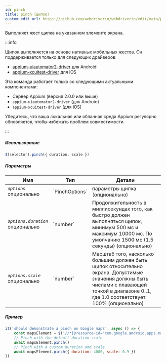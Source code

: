 ```yaml
---
id: pinch
title: pinch (щипок)
custom_edit_url: https://github.com/webdriverio/webdriverio/edit/main/packages/webdriverio/src/commands/mobile/pinch.ts
---
```


Выполняет жест щипка на указанном элементе экрана.

:::info

Щипок выполняется на основе нативных мобильных жестов. Он поддерживается только для следующих драйверов:
- [appium-uiautomator2-driver](https://github.com/appium/appium-uiautomator2-driver/blob/master/docs/android-mobile-gestures.md#mobile-pinchclosegesture) для Android
- [appium-xcuitest-driver](https://appium.github.io/appium-xcuitest-driver/latest/reference/execute-methods/#mobile-pinch) для iOS

Эта команда работает только со следующими актуальными компонентами:
 - Сервер Appium (версия 2.0.0 или выше)
 - `appium-uiautomator2-driver` (для Android)
 - `appium-xcuitest-driver` (для iOS)

Убедитесь, что ваша локальная или облачная среда Appium регулярно обновляется, чтобы избежать проблем совместимости.

:::

##### Использование

```js
$(selector).pinch({ duration, scale })
```

##### Параметры

<table>
  <thead>
    <tr>
      <th>Имя</th><th>Тип</th><th>Детали</th>
    </tr>
  </thead>
  <tbody>
    <tr>
      <td><code><var>options</var></code><br /><span className="label labelWarning">опционально</span></td>
      <td>`PinchOptions`</td>
      <td>параметры щипка (опционально)</td>
    </tr>
    <tr>
      <td><code><var>options.duration</var></code><br /><span className="label labelWarning">опционально</span></td>
      <td>`number`</td>
      <td>Продолжительность в миллисекундах того, как быстро должен выполняться щипок, минимум 500 мс и максимум 10000 мс. По умолчанию 1500 мс (1.5 секунды) (опционально)</td>
    </tr>
    <tr>
      <td><code><var>options.scale</var></code><br /><span className="label labelWarning">опционально</span></td>
      <td>`number`</td>
      <td>Масштаб того, насколько большим должен быть щипок относительно экрана. Допустимые значения должны быть числами с плавающей точкой в диапазоне 0..1, где 1.0 соответствует 100% (опционально)</td>
    </tr>
  </tbody>
</table>

##### Пример

```js title="pinch.js"
it('should demonstrate a pinch on Google maps', async () => {
    const mapsElement = $('//*[@resource-id="com.google.android.apps.maps:id/map_frame"]')
    // Pinch with the default duration scale
    await mapsElement.pinch()
    // Pinch with a custom duration and scale
    await mapsElement.pinch({ duration: 4000, scale: 0.9 })
})
```